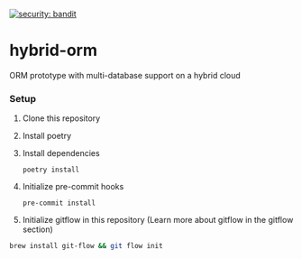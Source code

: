 

[![security: bandit](https://img.shields.io/badge/security-bandit-yellow.svg)](https://github.com/PyCQA/bandit)

# hybrid-orm

ORM prototype with multi-database support on a hybrid cloud

### Setup

1. Clone this repository
2. Install poetry
3. Install dependencies

   ```
   poetry install
   ```
4. Initialize pre-commit hooks

   ```
   pre-commit install
   ```
5. Initialize gitflow in this repository (Learn more about gitflow in the gitflow section)

```bash
brew install git-flow && git flow init
```
